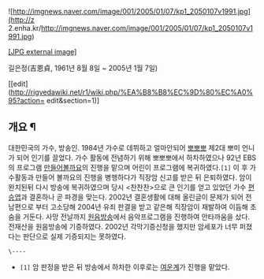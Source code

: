 ![http://imgnews.naver.com/image/001/2005/01/07/kp1_2050107v1991.jpg](http://z
2.enha.kr/http://imgnews.naver.com/image/001/2005/01/07/kp1_2050107v1991.jpg)

[[JPG external
image]](http://imgnews.naver.com/image/001/2005/01/07/kp1_2050107v1991.jpg)

길은정(吉恩貞, 1961년 8월 8일 ~ 2005년 1월 7일)

[[edit](http://rigvedawiki.net/r1/wiki.php/%EA%B8%B8%EC%9D%80%EC%A0%95?action=
edit&section=1)]

## 개요 ¶

대한민국의 가수, 방송인. 1984년 가수로 데뷔하고 얼마안되어 [뽀뽀뽀](%EB%BD%80%EB%BD%80%EB%BD%80.md)
제2대 뽀미 언니가 되어 인기를 끌었다. 가수 활동에 전념하기 위해 뽀뽀뽀에서 하차하였으나 92년 EBS의 프로그램 [만들어볼까요](%EB%A7%8C%EB%93%A4%EC%96%B4%20%EB%B3%BC%EA%B9%8C%EC%9A%94.md)의 진행을 맡으며
어린이 프로그램에 복귀하였다.`[1]` 이 후 가수활동과 만들어 볼까요의 진행을 병행하다가 직장암 신고를 받은 뒤 은퇴하였다. 암이 완치된뒤
다시 방송에 복귀하였으며 당시 <찬찬찬>으로 큰 인기를 얻고 있었던 가수
[편승엽](%ED%8E%B8%EC%8A%B9%EC%97%BD.md)과 결혼하나 곧 파경을 맞는다. 2002년 결혼생활에 대해 올린글이
문제가 되어 전남편으로 부터 고소당해 2004년 유죄 판결을 받고 같은해 직장암이 재발하여 이듬해 초 숨을 거둔다. 사망 전날까지
[원음방송](%EC%9B%90%EC%9D%8C%EB%B0%A9%EC%86%A1.md)에서 음악프로그램을 진행하여 안타까움을 샀다.
전재산을 원음방송에 기증하였다. 2002년 각막기증신청을 했지만 암세포가 너무 퍼졌다는 판단으로 실제 기증되지는 못하였다.

  

`\----`

  * `[1]` 암 판정을 받은 뒤 방송에서 하차한 이후로는 [여운계](%EC%97%AC%EC%9A%B4%EA%B3%84.md)가 진행을 맡았다.

